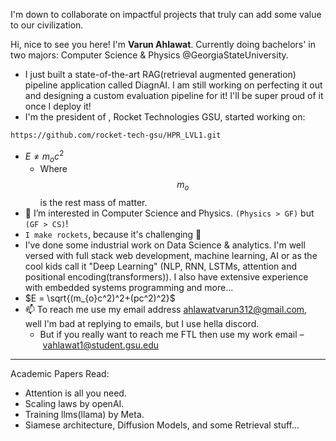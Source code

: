I'm down to collaborate on impactful projects that truly can add some value to our civilization.

Hi, nice to see you here! I'm **Varun Ahlawat**. Currently doing bachelors' in two majors: Computer Science & Physics @GeorgiaStateUniversity.

- I just built a state-of-the-art RAG(retrieval augmented generation) pipeline application called DiagnAI. I am still working on perfecting it out and designing a custom evaluation pipeline for it! I'll be super proud of it once I deploy it!
- I'm the president of , Rocket Technologies GSU, started working on:
``` bash
https://github.com/rocket-tech-gsu/HPR_LVL1.git
```
  - $E \neq m_{o}c^2$
    - Where $$m_{o}$$ is the rest mass of matter.
- 👀 I’m interested in Computer Science and Physics. `(Physics > GF)` but `(GF > CS)`!
- `I make rockets`, because it's challenging 🚀
- I’ve done some industrial work on Data Science & analytics. I'm well versed with full stack web development, machine learning, AI or as the cool kids call it "Deep Learning" (NLP, RNN, LSTMs, attention and positional encoding(transformers)). I also have extensive experience with embedded systems programming and more...
- $E = \sqrt{(m_{o}c^2)^2+(pc^2)^2}$
- 📫 To reach me use my email address ahlawatvarun312@gmail.com, well I'm bad at replying to emails, but I use hella discord.
  - But if you really want to reach me FTL then use my work email – vahlawat1@student.gsu.edu
--------
Academic Papers Read:
- Attention is all you need.
- Scaling laws by openAI.
- Training llms(llama) by Meta.
- Siamese architecture, Diffusion Models, and some Retrieval stuff...
<!---
 ### Let's study some physics now that you're on my profile! 
 -->
